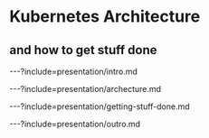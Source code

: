 # Kubernetes Architecture
## and how to get stuff done

---?include=presentation/intro.md

---?include=presentation/archecture.md

---?include=presentation/getting-stuff-done.md

---?include=presentation/outro.md

